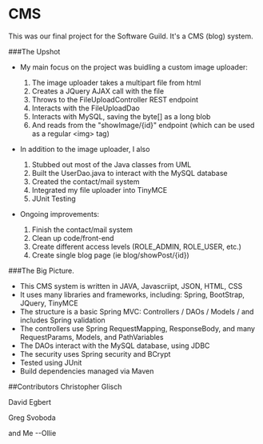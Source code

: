 # CMS
This was our final project for the Software Guild. It's a CMS (blog) system. 

###The Upshot
- My main focus on the project was buidling a custom image uploader:
    1. The image uploader takes a multipart file from html
    2. Creates a JQuery AJAX call with the file
    3. Throws to the FileUploadController REST endpoint
    4. Interacts with the FileUploadDao
    5. Interacts with MySQL, saving the byte[] as a long blob
    6. And reads from the "showImage/{id}" endpoint (which can be used as a regular &lt;img&gt; tag)
      
- In addition to the image uploader, I also 
  1. Stubbed out most of the Java classes from UML
  2. Built the UserDao.java to interact with the MySQL database
  3. Created the contact/mail system
  4. Integrated my file uploader into TinyMCE
  5. JUnit Testing
  
- Ongoing improvements:
  1. Finish the contact/mail system
  2. Clean up code/front-end
  3. Create different access levels (ROLE_ADMIN, ROLE_USER, etc.)
  4. Create single blog page (ie blog/showPost/{id})
  
###The Big Picture.
- This CMS system is written in JAVA, Javascriipt, JSON, HTML, CSS 
- It uses many libraries and frameworks, including: Spring, BootStrap, JQuery, TinyMCE
- The structure is a basic Spring MVC: Controllers / DAOs / Models / and includes Spring validation
- The controllers use Spring RequestMapping, ResponseBody, and many RequestParams, Models, and PathVariables
- The DAOs interact with the MySQL database, using JDBC 
- The security uses Spring security and BCrypt
- Tested using JUnit 
- Build dependencies managed via Maven

##Contributors
Christopher Glisch

David Egbert

Greg Svoboda

and Me --Ollie
